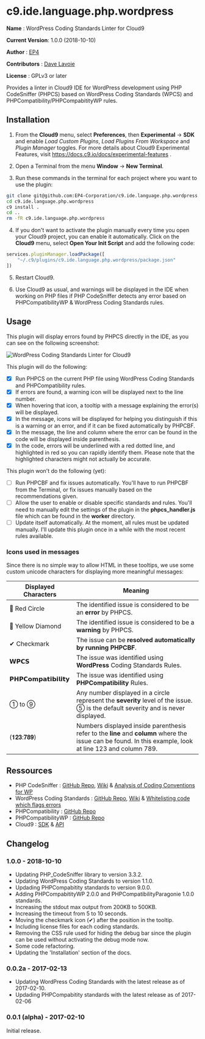 c9.ide.language.php.wordpress
=============================

__Name__ : WordPress Coding Standards Linter for Cloud9 

__Current Version__: 1.0.0 (2018-10-10)

__Author__ : [EP4](https://ep4.com)

__Contributors__ : [Dave Lavoie](https://github.com/davelavoie)

__License__ : GPLv3 or later

Provides a linter in Cloud9 IDE for WordPress development using PHP CodeSniffer (PHPCS) based on WordPress Coding Standards (WPCS) and PHPCompatibility/PHPCompabitityWP rules.

Installation
------------
1. From the __Cloud9__ menu, select __Preferences__, then __Experimental__ -> __SDK__ and enable *Load Custom Plugins*, *Load Plugins From Workspace* and *Plugin Manager* toggles. For more details about Cloud9 Experimental Features, visit <https://docs.c9.io/docs/experimental-features> .

2. Open a Terminal from the menu __Window__ -> __New Terminal__.

3. Run these commands in the terminal for each project where you want to use the plugin:
 ```bash
 git clone git@github.com:EP4-Corporation/c9.ide.language.php.wordpress.git
 cd c9.ide.language.php.wordpress
 c9 install .
 cd ..
 rm -fR c9.ide.language.php.wordpress
 ```
4. If you don't want to activate the plugin manually every time you open your Cloud9 project, you can enable it automatically. Click on the __Cloud9__ menu, select __Open Your Init Script__ and add the following code:
```javascript
services.pluginManager.loadPackage([
    "~/.c9/plugins/c9.ide.language.php.wordpress/package.json" 
])
```

5. Restart Cloud9. 

6. Use Cloud9 as usual, and warnings will be displayed in the IDE when working on PHP files if PHP CodeSniffer detects any error based on PHPCompatibilityWP & WordPress Coding Standards rules.

Usage
-----
This plugin will display errors found by PHPCS directly in the IDE, as you can see on the following screenshot:

![WordPress Coding Standards Linter for Cloud9](https://cloud.githubusercontent.com/assets/3408028/22844522/b6247d8c-efac-11e6-829d-1bdceaf100f8.png)

This plugin will do the following:

- [x] Run PHPCS on the current PHP file using WordPress Coding Standards and PHPCompatibility rules.
- [x] If errors are found, a warning icon will be displayed next to the line number.
- [x] When hovering that icon, a tooltip with a message explaining the error(s) will be displayed.
- [x] In the message, icons will be displayed for helping you distinguish if this is a warning or an error, and if it can be fixed automatically by PHPCBF.
- [x] In the message, the line and column where the error can be found in the code will be displayed inside parenthesis.
- [x] In the code, errors will be underlined with a red dotted line, and highlighted in red so you can rapidly identify them. Please note that the highlighted characters might not actually be accurate.

This plugin won't do the following (yet):
- [ ] Run PHPCBF and fix issues automatically. You'll have to run PHPCBF from the Terminal, or fix issues manually based on the recommendations given.
- [ ] Allow the user to enable or disable specific standards and rules. You'll need to manually edit the settings of the plugin in the __phpcs_handler.js__ file which can be found in the __worker__ directory.
- [ ] Update itself automatically. At the moment, all rules must be updated manually. I'll update this plugin once in a while with the most recent rules available.

### Icons used in messages

Since there is no simple way to allow HTML in these tooltips, we use some custom unicode characters for displaying more meaningful messages:

| Displayed Characters | Meaning                                                                                                                                                   |
| ---------------------| --------------------------------------------------------------------------------------------------------------------------------------------------------- |
| 🔴 Red Circle        | The identified issue is considered to be an __error__ by PHPCS.                                                                                           |
| 🔶 Yellow Diamond    | The identified issue is considered to be a __warning__ by PHPCS.                                                                                          |
| ✔ Checkmark         | The issue can be __resolved automatically by running PHPCBF__.                                                                                            |
| 𝗪𝗣𝗖𝗦                | The issue was identified using __WordPress__ Coding Standards Rules.                                                                                      |
| 𝗣𝗛𝗣𝗖𝗼𝗺𝗽𝗮𝘁𝗶𝗯𝗶𝗹𝗶𝘁𝘆     | The issue was identified using __PHPCompatibility__ Rules.                                                                                                |
| ➀ to ➈              | Any number displayed in a circle represent the __severity__ level of the issue. ➄ is the default severity and is never displayed.                         |  
| (𝟏𝟐𝟑:𝟕𝟖𝟗)             | Numbers displayed inside parenthesis refer to the __line__ and __column__ where the issue can be found. In this example, look at line 123 and column 789. |

Ressources
----------

* PHP CodeSniffer : [GitHub Repo](https://github.com/squizlabs/PHP_CodeSniffer), [Wiki](https://github.com/squizlabs/PHP_CodeSniffer/wiki) & [Analysis of Coding Conventions for WP](https://squizlabs.github.io/PHP_CodeSniffer/analysis/WordPress/WordPress/index.html)
* WordPress Coding Standards : [GitHub Repo](https://github.com/WordPress-Coding-Standards/WordPress-Coding-Standards), [Wiki](https://github.com/WordPress-Coding-Standards/WordPress-Coding-Standards/wiki) & [Whitelisting code which flags errors](https://github.com/WordPress-Coding-Standards/WordPress-Coding-Standards/wiki/Whitelisting-code-which-flags-errors)
* PHPCompatibility : [GitHub Repo](https://github.com/PHPCompatibility/PHPCompatibility)
* PHPCompatibilityWP : [GitHub Repo](https://github.com/PHPCompatibility/PHPCompatibilityWP)
* Cloud9 : [SDK](https://cloud9-sdk.readme.io/) & [API](https://apidoc.c9.io)

Changelog
---------

### 1.0.0 - 2018-10-10

* Updating PHP_CodeSniffer library to version 3.3.2.
* Updating WordPress Coding Standards to version 1.1.0.
* Updading PHPCompabitity standards to version 9.0.0.
* Adding PHPCompabitityWP 2.0.0 and PHPCompatibilityParagonie 1.0.0 standards.
* Increasing the stdout max output from 200KB to 500KB.
* Increasing the timeout from 5 to 10 seconds.
* Moving the checkmark icon (✔) after the position in the tooltip.
* Including license files for each coding standards.
* Removing the CSS rule used for hiding the debug bar since the plugin can be used without activating the debug mode now.
* Some code refactoring.
* Updating the 'Installation' section of the docs.

### 0.0.2a - 2017-02-13

* Updating WordPress Coding Standards with the latest release as of 2017-02-10.
* Updading PHPCompabitity standards with the latest release as of 2017-02-06

### 0.0.1 (alpha) - 2017-02-10

Initial release.